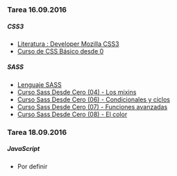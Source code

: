 ### Tarea 16.09.2016

##### CSS3 
* [Literatura : Developer Mozilla CSS3](https://developer.mozilla.org/es/docs/Web/CSS)
* [Curso de CSS Básico desde 0](https://www.youtube.com/playlist?list=PLhSj3UTs2_yU0fGoS1bjpHqky4kCEmTbR)

##### SASS 
* [Lenguaje SASS](https://es.wikipedia.org/wiki/Sass_(lenguaje_de_hojas_de_estilo))
* [Curso Sass Desde Cero (04) - Los mixins](https://www.youtube.com/watch?v=vJenUudNTG8&list=PLv6CkzbbGAlW42NRdZxmf7e4tRBMogUXs)
* [Curso Sass Desde Cero (06) - Condicionales y ciclos](https://www.youtube.com/watch?v=NW5ZPgz6Q0w&index=2&list=PLv6CkzbbGAlW42NRdZxmf7e4tRBMogUXs)
* [Curso Sass Desde Cero (07) - Funciones avanzadas](https://www.youtube.com/watch?v=pc83487CHQ4&list=PLv6CkzbbGAlW42NRdZxmf7e4tRBMogUXs&index=3) 
* [Curso Sass Desde Cero (08) - El color](https://www.youtube.com/watch?v=cykPDCcUL4I&index=4&list=PLv6CkzbbGAlW42NRdZxmf7e4tRBMogUXs)


### Tarea 18.09.2016

##### JavaScript
* Por definir

